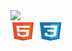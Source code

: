<div>
    <img aling="right" height="590em"  src="https://raw.githubusercontent.com/gist/Carlosnyckolas7/e44235f73021de0ed818bd2a4bff37bf/raw/7612d771f520feb48737502408d3c4131b7267cb/foto.svg">
</div>





<div>
    <img  align="center"  height="30" width="40" src="https://raw.githubusercontent.com/devicons/devicon/master/icons/html5/html5-original.svg" />
    <img  align="center"  height="30" width="40" src="https://raw.githubusercontent.com/devicons/devicon/master/icons/css3/css3-original.svg" />
</div>



